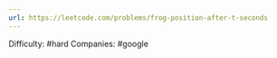 ```yaml
---
url: https://leetcode.com/problems/frog-position-after-t-seconds
---
```


Difficulty: #hard
Companies: #google